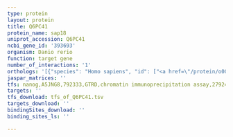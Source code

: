 ```yaml
---
type: protein
layout: protein
title: Q6PC41
protein_name: sap18
uniprot_accession: Q6PC41
ncbi_gene_id: '393693'
organism: Danio rerio
function: target gene
number_of_interactions: '1'
orthologs: '[{"species": "Homo sapiens", "id": ["<a href=\"/protein/o00422\">O00422</a>"]}, {"species": "Mus musculus", "id": ["E9Q317"]}, {"species": "Rattus norvegicus", "id": ["<a href=\"/protein/g3v7f6\">G3V7F6</a>"]}, {"species": "Drosophila melanogaster", "id": ["<a href=\"/protein/q9vex9\">Q9VEX9</a>"]}, {"species": "Caenorhabditis elegans", "id": ["<a href=\"/protein/q09250\">Q09250</a>"]}]'
jaspar_matrices: ''
tfs: nanog,A5JNG8,792333,GTRD,chromatin immunoprecipitation assay,27924024%5Buid%5D,No
targets: ''
tfs_download: tfs_of_Q6PC41.tsv
targets_download: ''
bindingSites_download: ''
binding_sites_ls: ''

---
```

